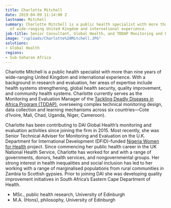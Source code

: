 ```yaml
---
title: Charlotte Mitchell
date: 2019-04-09 11:14:00 Z
lastname: Mitchell
summary: Charlotte Mitchell is a public health specialist with more than nine years
  of wide-ranging United Kingdom and international experience.
job-title: Senior Consultant, Global Health, and TDDAP Monitoring and Evaluation Manager
image: "/uploads/Charlotte%20Mitchell.JPG"
solutions:
- Global Health
regions:
- Sub-Saharan Africa
---
```


Charlotte Mitchell is a public health specialist with more than nine years of wide-ranging United Kingdom and international experience. With a background in research and evaluation, her areas of expertise include health systems strengthening, global health security, quality improvement, and community health systems. Charlotte currently serves as the Monitoring and Evaluation Manager of the [Tackling Deadly Diseases in Africa Program (TDDAP)](https://www.dai.com/our-work/projects/africa-tackling-deadly-diseases-in-africa-program), overseeing complex technical monitoring design, data collection and learning mechanisms across six countries—Cote d’Ivoire, Mali, Chad, Uganda, Niger, Cameroon).

Charlotte has been contributing to DAI Global Health’s monitoring and evaluation activities since joining the firm in 2015. Most recently, she was Senior Technical Adviser for Monitoring and Evaluation on the U.K. Department for International Development (DFID)-funded [Nigeria Women for Health](https://www.dai.com/our-work/projects/nigeria-women-for-health-w4h) project. Since commencing her public health career in the UK National Health Service, Charlotte has worked for and with a range of governments, donors, health services, and nongovernmental groups. Her strong interest in health inequalities and social inclusion has led to her working with a range of marginalised populations from rural communities in Zambia to Scottish gypsies. Prior to joining DAI she was developing quality improvement initiatives in South Africa’s Eastern Cape Department of Health.

* MSc., public health research, University of Edinburgh
* M.A. (Hons), philosophy, University of Edinburgh